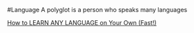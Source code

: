 #Language 
A polyglot is a person who speaks many languages 

[How to LEARN ANY LANGUAGE on Your Own (Fast!)](https://www.youtube.com/watch?v=qYsHLUAlH_8&list=PLG8gxSNTdMBbFLYeqvat62ajDqf_hqKwY)
